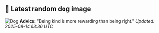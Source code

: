 ## 🐶 Latest random dog image
![Dog](https://images.dog.ceo/breeds/kombai/Kombai-indian-Dog.jpg)
**Advice:** "Being kind is more rewarding than being right."
*Updated: 2025-08-14 03:36 UTC*

